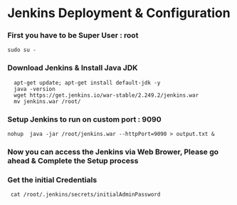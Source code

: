# Jenkins Deployment & Configuration


### First you have to be Super User : root
```
sudo su - 
```

### Download Jenkins & Install Java JDK
```
  apt-get update; apt-get install default-jdk -y
  java -version
  wget https://get.jenkins.io/war-stable/2.249.2/jenkins.war
  mv jenkins.war /root/
```


### Setup Jenkins to run on custom port : 9090
```
nohup  java -jar /root/jenkins.war --httpPort=9090 > output.txt & 
```

### Now you can access the Jenkins via Web Brower, Please go ahead & Complete the Setup process 


### Get the initial Credentials
```
 cat /root/.jenkins/secrets/initialAdminPassword
```




